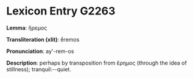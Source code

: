 # Lexicon Entry G2263

**Lemma**: ἤρεμος

**Transliteration (xlit)**: ḗremos

**Pronunciation**: ay'-rem-os

**Description**:
perhaps by transposition from ἔρημος (through the idea of stillness); tranquil:--quiet.
